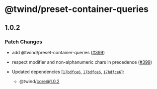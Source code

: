 # @twind/preset-container-queries

## 1.0.2

### Patch Changes

- add @twind/preset-container-queries ([#399](https://github.com/tw-in-js/twind/pull/399))

- respect modifier and non-alphanumeric chars in precedence ([#399](https://github.com/tw-in-js/twind/pull/399))

- Updated dependencies [[`17bdfce6`](https://github.com/tw-in-js/twind/commit/17bdfce63a463f43614062040c2156112c87b50d), [`17bdfce6`](https://github.com/tw-in-js/twind/commit/17bdfce63a463f43614062040c2156112c87b50d), [`17bdfce6`](https://github.com/tw-in-js/twind/commit/17bdfce63a463f43614062040c2156112c87b50d)]:
  - @twind/core@1.0.2
